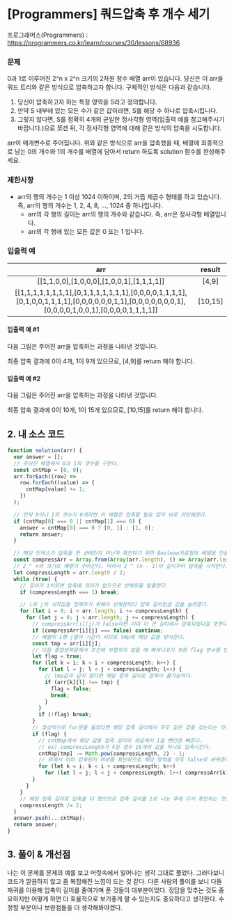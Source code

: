 # [Programmers] 쿼드압축 후 개수 세기

프로그래머스(Programmers) : https://programmers.co.kr/learn/courses/30/lessons/68936

### 문제

0과 1로 이루어진 2^n x 2^n 크기의 2차원 정수 배열 arr이 있습니다. 당신은 이 arr을 쿼드 트리와 같은 방식으로 압축하고자 합니다. 구체적인 방식은 다음과 같습니다.

1. 당신이 압축하고자 하는 특정 영역을 S라고 정의합니다.
2. 만약 S 내부에 있는 모든 수가 같은 값이라면, S를 해당 수 하나로 압축시킵니다.
3. 그렇지 않다면, S를 정확히 4개의 균일한 정사각형 영역(입출력 예를 참고해주시기 바랍니다.)으로 쪼갠 뒤, 각 정사각형 영역에 대해 같은 방식의 압축을 시도합니다.

arr이 매개변수로 주어집니다. 위와 같은 방식으로 arr을 압축했을 때, 배열에 최종적으로 남는 0의 개수와 1의 개수를 배열에 담아서 return 하도록 solution 함수를 완성해주세요.

### 제한사항

- arr의 행의 개수는 1 이상 1024 이하이며, 2의 거듭 제곱수 형태를 하고 있습니다. 즉, arr의 행의 개수는 1, 2, 4, 8, ..., 1024 중 하나입니다.
  - arr의 각 행의 길이는 arr의 행의 개수와 같습니다. 즉, arr은 정사각형 배열입니다.
  - arr의 각 행에 있는 모든 값은 0 또는 1 입니다.

### 입출력 예

|                                                                        arr                                                                        | result  |
| :-----------------------------------------------------------------------------------------------------------------------------------------------: | :-----: |
|                                                     [[1,1,0,0],[1,0,0,0],[1,0,0,1],[1,1,1,1]]                                                     |  [4,9]  |
| [[1,1,1,1,1,1,1,1],[0,1,1,1,1,1,1,1],[0,0,0,0,1,1,1,1],[0,1,0,0,1,1,1,1],[0,0,0,0,0,0,1,1],[0,0,0,0,0,0,0,1],[0,0,0,0,1,0,0,1],[0,0,0,0,1,1,1,1]] | [10,15] |

#### 입출력 예 #1

다음 그림은 주어진 arr을 압축하는 과정을 나타낸 것입니다.

최종 압축 결과에 0이 4개, 1이 9개 있으므로, [4,9]를 return 해야 합니다.

#### 입출력 예 #2

다음 그림은 주어진 arr을 압축하는 과정을 나타낸 것입니다.

최종 압축 결과에 0이 10개, 1이 15개 있으므로, [10,15]를 return 해야 합니다.

## 2. 내 소스 코드

```javascript
function solution(arr) {
  var answer = [];
  // 주어진 배열에서 0과 1의 갯수를 구한다.
  const cntMap = [0, 0];
  arr.forEach((row) =>
    row.forEach((value) => {
      cntMap[value] += 1;
    })
  );

  // 만약 0이나 1의 갯수가 0개라면 이 배열은 압축할 필요 없이 바로 리턴해준다.
  if (cntMap[0] === 0 || cntMap[1] === 0) {
    answer = cntMap[0] === 0 ? [0, 1] : [1, 0];
    return answer;
  }

  // 해당 인덱스가 압축을 한 상태인지 아닌지 확인하기 위한 Boolean자료형의 배열을 만들어준다.
  const compressArr = Array.from(Array(arr.length), () => Array(arr.length).fill(true));
  // 2 ^ n의 크기로 배열이 주어진다. 따라서 2 ^ (n - 1)의 길이부터 압축을 시작한다.
  let compressLength = arr.length / 2;
  while (true) {
    // 길이가 1이되면 압축에 의미가 없으므로 반복문을 탈출한다.
    if (compressLength === 1) break;

    // i와 j의 시작값을 정해주기 위해서 반복문마다 압축 길이만큼 값을 늘려준다.
    for (let i = 0; i < arr.length; i += compressLength) {
      for (let j = 0; j < arr.length; j += compressLength) {
        // compressArr[i][j]가 false라면 이미 더 큰 길이에서 압축되었다걸 뜻한다.
        if (compressArr[i][j] === false) continue;
        // 배열의 i행 j열이 기준이 되므로 tmp에 해당 값을 넣어준다.
        const tmp = arr[i][j];
        // 다음 중첩반복문에서 조건에 부합하지 않을 때 빠져나오기 위한 flag 변수를 만들어준다.
        let flag = true;
        for (let k = i; k < i + compressLength; k++) {
          for (let l = j; l < j + compressLength; l++) {
            // tmp값과 같지 않다면 해당 압축 길이로 압축이 불가능하다.
            if (arr[k][l] !== tmp) {
              flag = false;
              break;
            }
          }
          if (!flag) break;
        }
        // 정상적으로 for문을 돌았다면 해당 압축 길이에서 모두 같은 값을 갖는다는 것을 의미한다.
        if (flag) {
          // cntMap에서 해당 값을 압축 길이의 제곱에서 1을 뺀만큼 빼준다.
          // ex) compressLength가 4일 경우 16개의 값을 하나로 압축시킨다.
          cntMap[tmp] -= Math.pow(compressLength, 2) - 1;
          // 위에서 이미 압축된지 여부를 확인하므로 해당 영역을 모두 false로 바꿔준다.
          for (let k = i; k < i + compressLength; k++)
            for (let l = j; l < j + compressLength; l++) compressArr[k][l] = false;
        }
      }
    }
    // 해당 압축 길이로 압축을 다 했으므로 압축 길이를 2로 나눈 후에 다시 확인하는 것을 반복한다.
    compressLength /= 2;
  }
  answer.push(...cntMap);
  return answer;
}
```

## 3. 풀이 & 개선점

나는 이 문제를 문제의 예를 보고 머릿속에서 일어나는 생각 그대로 풀었다. 그러다보니 코드가 깔끔하지 않고 좀 복잡해진 느낌이 드는 것 같다.
다른 사람의 풀이를 보니 다들 재귀를 이용해 압축의 길이를 줄여가며 푼 것들이 대부분이었다.
정답을 맞추는 것도 중요하지만 어떻게 하면 더 효율적으로 보기좋게 짤 수 있는지도 중요하다고 생각한다. 수정할 부분이나 보완점들을 더 생각해봐야겠다.
